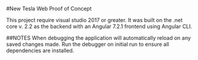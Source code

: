 #New Tesla Web Proof of Concept

This project require visual studio 2017 or greater. It was built on the .net core v. 2.2 as the backend with an Angular 7.2.1 frontend using Angular CLI.

##NOTES
When debugging the application will automatically reload on any saved changes made.
Run the debugger on initial run to ensure all dependencies are installed.
